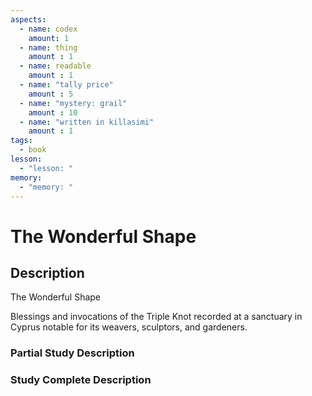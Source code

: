 ```yaml
---
aspects: 
  - name: codex
    amount: 1
  - name: thing
    amount : 1
  - name: readable
    amount : 1
  - name: "tally price"
    amount : 5
  - name: "mystery: grail"
    amount : 10
  - name: "written in killasimi"
    amount : 1
tags:
  - book
lesson:
  - "lesson: "
memory:
  - "memory: "
---
```


# The Wonderful Shape

## Description
The Wonderful Shape

Blessings and invocations of the Triple Knot recorded at a sanctuary in Cyprus notable for its weavers, sculptors, and gardeners.
### Partial Study Description

### Study Complete Description
